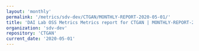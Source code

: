 ```yaml
---
layout: 'monthly'
permalink: '/metrics/sdv-dev/CTGAN/MONTHLY-REPORT-2020-05-01/'
title: 'DAI Lab OSS Metrics Metrics report for CTGAN | MONTHLY-REPORT-2020-05-01'
organization: 'sdv-dev'
repository: 'CTGAN'
current_date: '2020-05-01'
---
```

